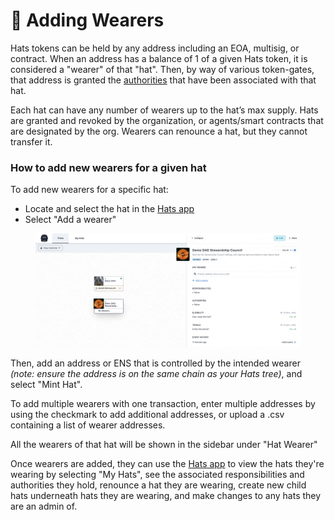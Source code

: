 # 🥳 Adding Wearers

Hats tokens can be held by any address including an EOA, multisig, or contract. When an address has a balance of 1 of a given Hats token, it is considered a "wearer" of that "hat". Then, by way of various token-gates, that address is granted the [authorities](connecting-hats-with-authorities/) that have been associated with that hat.

Each hat can have any number of wearers up to the hat’s max supply. Hats are granted and revoked by the organization, or agents/smart contracts that are designated by the org. Wearers can renounce a hat, but they cannot transfer it.

### How to add new wearers for a given hat

To add new wearers for a specific hat:

* Locate and select the hat in the [Hats app](https://app.hatsprotocol.xyz)
* Select "Add a wearer"

<figure><img src="../.gitbook/assets/Screenshot 2023-07-13 at 1.40.45 AM.png" alt=""><figcaption></figcaption></figure>

Then, add an address or ENS that is controlled by the intended wearer _(note: ensure the address is on the same chain as your Hats tree)_, and select "Mint Hat".

To add multiple wearers with one transaction, enter multiple addresses by using the checkmark to add additional addresses, or upload a .csv containing a list of wearer addresses.

All the wearers of that hat will be shown in the sidebar under "Hat Wearer"

Once wearers are added, they can use the [Hats app](https://app.hatsprotocol.xyz) to view the hats they're wearing by selecting "My Hats", see the associated responsibilities and authorities they hold, renounce a hat they are wearing, create new child hats underneath hats they are wearing, and make changes to any hats they are an admin of.
